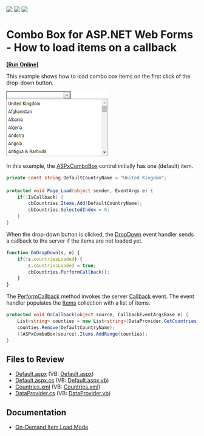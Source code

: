 <!-- default badges list -->
![](https://img.shields.io/endpoint?url=https://codecentral.devexpress.com/api/v1/VersionRange/128531810/13.1.4%2B)
[![](https://img.shields.io/badge/Open_in_DevExpress_Support_Center-FF7200?style=flat-square&logo=DevExpress&logoColor=white)](https://supportcenter.devexpress.com/ticket/details/E1426)
[![](https://img.shields.io/badge/📖_How_to_use_DevExpress_Examples-e9f6fc?style=flat-square)](https://docs.devexpress.com/GeneralInformation/403183)
<!-- default badges end -->

# Combo Box for ASP.NET Web Forms - How to load items on a callback
<!-- run online -->
**[[Run Online]](https://codecentral.devexpress.com/128531810/)**
<!-- run online end -->

This example shows how to load combo box items on the first click of the drop-down button.

![Combo box](combo-box.png)

In this example, the [ASPxComboBox](https://docs.devexpress.com/AspNet/DevExpress.Web.ASPxComboBox) control initially has one (default) item. 

```cs
private const string DefaultCountryName = "United Kingdom";

protected void Page_Load(object sender, EventArgs e) {
    if(!IsCallback) {
        cbCountries.Items.Add(DefaultCountryName);
        cbCountries.SelectedIndex = 0;
    }
}
```

When the drop-down button is clicked, the [DropDown](https://docs.devexpress.com/AspNet/js-ASPxClientDropDownEditBase.DropDown) event handler sends a callback to the server if the items are not loaded yet.

```js
function OnDropDown(s, e) {
    if(!s.countriesLoaded) {
        s.countriesLoaded = true;
        cbCountries.PerformCallback();
    }
}
```

The [PerformCallback](https://docs.devexpress.com/AspNet/js-ASPxClientComboBox.PerformCallback(parameter)) method invokes the server [Callback](https://docs.devexpress.com/AspNet/DevExpress.Web.ASPxAutoCompleteBoxBase.Callback) event. The event handler populates the [Items](https://docs.devexpress.com/AspNet/DevExpress.Web.ASPxAutoCompleteBoxBase.Items) collection with a list of items.

```cs
protected void OnCallback(object source, CallbackEventArgsBase e) {
    List<string> counties = new List<string>(DataProvider.GetCountries());
    counties.Remove(DefaultCountryName);
    ((ASPxComboBox)source).Items.AddRange(counties);
}
```

## Files to Review

* [Default.aspx](./CS/Default.aspx) (VB: [Default.aspx](./VB/Default.aspx))
* [Default.aspx.cs](./CS/Default.aspx.cs) (VB: [Default.aspx.vb](./VB/Default.aspx.vb))
* [Countries.xml](./CS/App_Data/Countries.xml) (VB: [Countries.xml](./VB/App_Data/Countries.xml))
* [DataProvider.cs](./CS/DataProvider.cs) (VB: [DataProvider.vb](./VB/DataProvider.vb))

## Documentation

* [On-Demand Item Load Mode](https://docs.devexpress.com/AspNet/8205/components/data-editors/aspxcombobox/concepts/item-loading-modes#on-demand)
